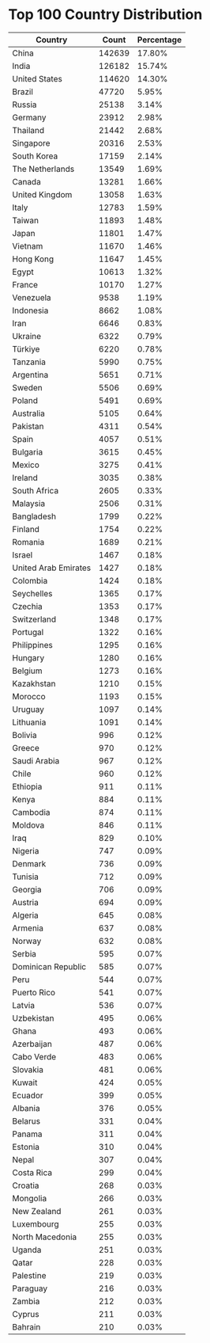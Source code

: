 # Top 100 Country Distribution
| Country | Count | Percentage |
|----|----|----|
| China | 142639 | 17.80% |
| India | 126182 | 15.74% |
| United States | 114620 | 14.30% |
| Brazil | 47720 | 5.95% |
| Russia | 25138 | 3.14% |
| Germany | 23912 | 2.98% |
| Thailand | 21442 | 2.68% |
| Singapore | 20316 | 2.53% |
| South Korea | 17159 | 2.14% |
| The Netherlands | 13549 | 1.69% |
| Canada | 13281 | 1.66% |
| United Kingdom | 13058 | 1.63% |
| Italy | 12783 | 1.59% |
| Taiwan | 11893 | 1.48% |
| Japan | 11801 | 1.47% |
| Vietnam | 11670 | 1.46% |
| Hong Kong | 11647 | 1.45% |
| Egypt | 10613 | 1.32% |
| France | 10170 | 1.27% |
| Venezuela | 9538 | 1.19% |
| Indonesia | 8662 | 1.08% |
| Iran | 6646 | 0.83% |
| Ukraine | 6322 | 0.79% |
| Türkiye | 6220 | 0.78% |
| Tanzania | 5990 | 0.75% |
| Argentina | 5651 | 0.71% |
| Sweden | 5506 | 0.69% |
| Poland | 5491 | 0.69% |
| Australia | 5105 | 0.64% |
| Pakistan | 4311 | 0.54% |
| Spain | 4057 | 0.51% |
| Bulgaria | 3615 | 0.45% |
| Mexico | 3275 | 0.41% |
| Ireland | 3035 | 0.38% |
| South Africa | 2605 | 0.33% |
| Malaysia | 2506 | 0.31% |
| Bangladesh | 1799 | 0.22% |
| Finland | 1754 | 0.22% |
| Romania | 1689 | 0.21% |
| Israel | 1467 | 0.18% |
| United Arab Emirates | 1427 | 0.18% |
| Colombia | 1424 | 0.18% |
| Seychelles | 1365 | 0.17% |
| Czechia | 1353 | 0.17% |
| Switzerland | 1348 | 0.17% |
| Portugal | 1322 | 0.16% |
| Philippines | 1295 | 0.16% |
| Hungary | 1280 | 0.16% |
| Belgium | 1273 | 0.16% |
| Kazakhstan | 1210 | 0.15% |
| Morocco | 1193 | 0.15% |
| Uruguay | 1097 | 0.14% |
| Lithuania | 1091 | 0.14% |
| Bolivia | 996 | 0.12% |
| Greece | 970 | 0.12% |
| Saudi Arabia | 967 | 0.12% |
| Chile | 960 | 0.12% |
| Ethiopia | 911 | 0.11% |
| Kenya | 884 | 0.11% |
| Cambodia | 874 | 0.11% |
| Moldova | 846 | 0.11% |
| Iraq | 829 | 0.10% |
| Nigeria | 747 | 0.09% |
| Denmark | 736 | 0.09% |
| Tunisia | 712 | 0.09% |
| Georgia | 706 | 0.09% |
| Austria | 694 | 0.09% |
| Algeria | 645 | 0.08% |
| Armenia | 637 | 0.08% |
| Norway | 632 | 0.08% |
| Serbia | 595 | 0.07% |
| Dominican Republic | 585 | 0.07% |
| Peru | 544 | 0.07% |
| Puerto Rico | 541 | 0.07% |
| Latvia | 536 | 0.07% |
| Uzbekistan | 495 | 0.06% |
| Ghana | 493 | 0.06% |
| Azerbaijan | 487 | 0.06% |
| Cabo Verde | 483 | 0.06% |
| Slovakia | 481 | 0.06% |
| Kuwait | 424 | 0.05% |
| Ecuador | 399 | 0.05% |
| Albania | 376 | 0.05% |
| Belarus | 331 | 0.04% |
| Panama | 311 | 0.04% |
| Estonia | 310 | 0.04% |
| Nepal | 307 | 0.04% |
| Costa Rica | 299 | 0.04% |
| Croatia | 268 | 0.03% |
| Mongolia | 266 | 0.03% |
| New Zealand | 261 | 0.03% |
| Luxembourg | 255 | 0.03% |
| North Macedonia | 255 | 0.03% |
| Uganda | 251 | 0.03% |
| Qatar | 228 | 0.03% |
| Palestine | 219 | 0.03% |
| Paraguay | 216 | 0.03% |
| Zambia | 212 | 0.03% |
| Cyprus | 211 | 0.03% |
| Bahrain | 210 | 0.03% |
